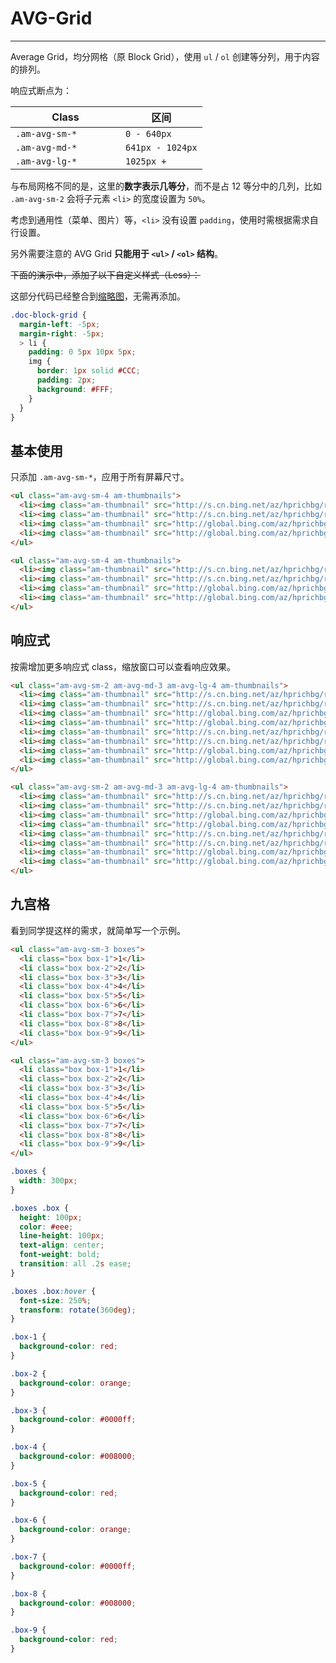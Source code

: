 # AVG-Grid
---

Average Grid，均分网格（原 Block Grid），使用 `ul` / `ol` 创建等分列，用于内容的排列。

响应式断点为：

<table class="am-table am-table-bordered am-table-striped">
  <thead>
  <tr>
    <th style="width: 160px">Class</th>
    <th>区间</th>
  </tr>
  </thead>
  <tbody>
  <tr>
    <td><code>.am-avg-sm-*</code></td>
    <td><code>0 - 640px</code></td>
  </tr>
  <tr>
    <td><code>.am-avg-md-*</code></td>
    <td><code>641px - 1024px</code></td>
  </tr>
  <tr>
    <td><code>.am-avg-lg-*</code></td>
    <td><code>1025px + </code></td>
  </tr>
  </tbody>
</table>

与布局网格不同的是，这里的**数字表示几等分**，而不是占 12 等分中的几列，比如 `.am-avg-sm-2` 会将子元素 `<li>` 的宽度设置为 `50%`。

考虑到通用性（菜单、图片）等，`<li>` 没有设置 `padding`，使用时需根据需求自行设置。

另外需要注意的 AVG Grid __只能用于 `<ul>` / `<ol>` 结构__。

~~下面的演示中，添加了以下自定义样式（Less）：~~

这部分代码已经整合到[缩略图](/css/thumbnail?_ver=2.x)，无需再添加。

```css
.doc-block-grid {
  margin-left: -5px;
  margin-right: -5px;
  > li {
    padding: 0 5px 10px 5px;
    img {
      border: 1px solid #CCC;
      padding: 2px;
      background: #FFF;
    }
  }
}
```

## 基本使用

只添加 `.am-avg-sm-*`，应用于所有屏幕尺寸。

`````html
<ul class="am-avg-sm-4 am-thumbnails">
  <li><img class="am-thumbnail" src="http://s.cn.bing.net/az/hprichbg/rb/TheLuxorHotel_ZH-CN12121725266_1920x1080.jpg" /></li>
  <li><img class="am-thumbnail" src="http://s.cn.bing.net/az/hprichbg/rb/MovingWalkway_ZH-CN9842297711_1920x1080.jpg" /></li>
  <li><img class="am-thumbnail" src="http://global.bing.com/az/hprichbg/rb/UchisarCastle_EN-US10838608428_1920x1080.jpg" /></li>
  <li><img class="am-thumbnail" src="http://global.bing.com/az/hprichbg/rb/DumbartonOaksGardens_EN-US12360736195_1920x1080.jpg" /></li>
</ul>
`````

```html
<ul class="am-avg-sm-4 am-thumbnails">
  <li><img class="am-thumbnail" src="http://s.cn.bing.net/az/hprichbg/rb/TheLuxorHotel_ZH-CN12121725266_1920x1080.jpg" /></li>
  <li><img class="am-thumbnail" src="http://s.cn.bing.net/az/hprichbg/rb/MovingWalkway_ZH-CN9842297711_1920x1080.jpg" /></li>
  <li><img class="am-thumbnail" src="http://global.bing.com/az/hprichbg/rb/UchisarCastle_EN-US10838608428_1920x1080.jpg" /></li>
  <li><img class="am-thumbnail" src="http://global.bing.com/az/hprichbg/rb/DumbartonOaksGardens_EN-US12360736195_1920x1080.jpg" /></li>
</ul>
```

## 响应式

按需增加更多响应式 class，缩放窗口可以查看响应效果。

`````html
<ul class="am-avg-sm-2 am-avg-md-3 am-avg-lg-4 am-thumbnails">
  <li><img class="am-thumbnail" src="http://s.cn.bing.net/az/hprichbg/rb/TheLuxorHotel_ZH-CN12121725266_1920x1080.jpg" /></li>
  <li><img class="am-thumbnail" src="http://s.cn.bing.net/az/hprichbg/rb/MovingWalkway_ZH-CN9842297711_1920x1080.jpg" /></li>
  <li><img class="am-thumbnail" src="http://global.bing.com/az/hprichbg/rb/UchisarCastle_EN-US10838608428_1920x1080.jpg" /></li>
  <li><img class="am-thumbnail" src="http://global.bing.com/az/hprichbg/rb/DumbartonOaksGardens_EN-US12360736195_1920x1080.jpg" /></li>
  <li><img class="am-thumbnail" src="http://s.cn.bing.net/az/hprichbg/rb/TheLuxorHotel_ZH-CN12121725266_1920x1080.jpg" /></li>
  <li><img class="am-thumbnail" src="http://s.cn.bing.net/az/hprichbg/rb/MovingWalkway_ZH-CN9842297711_1920x1080.jpg" /></li>
  <li><img class="am-thumbnail" src="http://global.bing.com/az/hprichbg/rb/UchisarCastle_EN-US10838608428_1920x1080.jpg" /></li>
  <li><img class="am-thumbnail" src="http://global.bing.com/az/hprichbg/rb/DumbartonOaksGardens_EN-US12360736195_1920x1080.jpg" /></li>
</ul>
`````

```html
<ul class="am-avg-sm-2 am-avg-md-3 am-avg-lg-4 am-thumbnails">
  <li><img class="am-thumbnail" src="http://s.cn.bing.net/az/hprichbg/rb/TheLuxorHotel_ZH-CN12121725266_1920x1080.jpg" /></li>
  <li><img class="am-thumbnail" src="http://s.cn.bing.net/az/hprichbg/rb/MovingWalkway_ZH-CN9842297711_1920x1080.jpg" /></li>
  <li><img class="am-thumbnail" src="http://global.bing.com/az/hprichbg/rb/UchisarCastle_EN-US10838608428_1920x1080.jpg" /></li>
  <li><img class="am-thumbnail" src="http://global.bing.com/az/hprichbg/rb/DumbartonOaksGardens_EN-US12360736195_1920x1080.jpg" /></li>
  <li><img class="am-thumbnail" src="http://s.cn.bing.net/az/hprichbg/rb/TheLuxorHotel_ZH-CN12121725266_1920x1080.jpg" /></li>
  <li><img class="am-thumbnail" src="http://s.cn.bing.net/az/hprichbg/rb/MovingWalkway_ZH-CN9842297711_1920x1080.jpg" /></li>
  <li><img class="am-thumbnail" src="http://global.bing.com/az/hprichbg/rb/UchisarCastle_EN-US10838608428_1920x1080.jpg" /></li>
  <li><img class="am-thumbnail" src="http://global.bing.com/az/hprichbg/rb/DumbartonOaksGardens_EN-US12360736195_1920x1080.jpg" /></li>
</ul>
```

## 九宫格

看到同学提这样的需求，就简单写一个示例。

<style>
  .boxes {
    width: 300px;
  }

  .boxes .box {
    height: 100px;
    color: #eee;
    line-height: 100px;
    text-align: center;
    font-weight: bold;
    transition: transform .25s ease;
  }

  .boxes .box:hover {
    font-size: 250%;
    transform: rotate(360deg);
    -webkit-animation: heart .45s ease-in-out .15s infinite;
    animation: heart .45s ease-in-out .15s infinite;
  }

  .box-1 {
    background-color: red;
  }

  .box-2 {
    background-color: orange;
  }

  .box-3 {
    background-color: #0000ff;
  }

  .box-4 {
    background-color: #008000;
  }

  .box-5 {
    background-color: red;
  }

  .box-6 {
    background-color: orange;
  }

  .box-7 {
    background-color: #0000ff;
  }

  .box-8 {
    background-color: #008000;
  }

  .box-9 {
    background-color: red;
  }

  @-webkit-keyframes heart {
    0% {
      font-size: 150%;
    }

    100% {
      font-size: 300%;
    }
  }

  @keyframes heart {
    0% {
      font-size: 150%;
    }

    100% {
      font-size: 300%;
    }
  }
</style>

`````html
<ul class="am-avg-sm-3 boxes">
  <li class="box box-1">1</li>
  <li class="box box-2">2</li>
  <li class="box box-3">3</li>
  <li class="box box-4">4</li>
  <li class="box box-5">5</li>
  <li class="box box-6">6</li>
  <li class="box box-7">7</li>
  <li class="box box-8">8</li>
  <li class="box box-9">9</li>
</ul>
`````

```html
<ul class="am-avg-sm-3 boxes">
  <li class="box box-1">1</li>
  <li class="box box-2">2</li>
  <li class="box box-3">3</li>
  <li class="box box-4">4</li>
  <li class="box box-5">5</li>
  <li class="box box-6">6</li>
  <li class="box box-7">7</li>
  <li class="box box-8">8</li>
  <li class="box box-9">9</li>
</ul>
```
```css
.boxes {
  width: 300px;
}

.boxes .box {
  height: 100px;
  color: #eee;
  line-height: 100px;
  text-align: center;
  font-weight: bold;
  transition: all .2s ease;
}

.boxes .box:hover {
  font-size: 250%;
  transform: rotate(360deg);
}

.box-1 {
  background-color: red;
}

.box-2 {
  background-color: orange;
}

.box-3 {
  background-color: #0000ff;
}

.box-4 {
  background-color: #008000;
}

.box-5 {
  background-color: red;
}

.box-6 {
  background-color: orange;
}

.box-7 {
  background-color: #0000ff;
}

.box-8 {
  background-color: #008000;
}

.box-9 {
  background-color: red;
}
```

